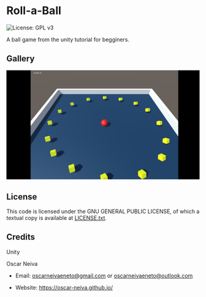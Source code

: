 Roll-a-Ball
=============
![License: GPL v3](https://img.shields.io/badge/License-GPL%20v3-blue.svg)

A ball game from the unity tutorial for begginers.


Gallery
-------
![screenshot 1](https://github.com/oscar-neiva/Roll-a-Ball/blob/master/images/picture.png)


License
-------
This code is licensed under the GNU GENERAL PUBLIC LICENSE, of which a textual copy is available at [LICENSE.txt](LICENSE.txt).


Credits
-------
Unity

Oscar Neiva

- Email: oscarneivaeneto@gmail.com or oscarneivaeneto@outlook.com

- Website: https://oscar-neiva.github.io/